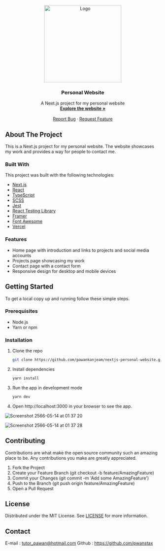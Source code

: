 <!-- PROJECT LOGO -->
<br />
<p align="center">
 <a href="https://www.pawankanjeam.com">
   <img src="https://user-images.githubusercontent.com/70096049/234787618-d281e094-3b61-44a5-9027-8568fef188b1.jpg" alt="Logo" width="250" height="250"/>
 </a>
  <h3 align="center">Personal Website</h3>

  <p align="center">
    A Next.js project for my personal website
    <br />
    <a href="https://www.pawankanjeam.com"><strong>Explore the website »</strong></a>
    <br />
    <br />
    <a href="https://github.com/pawankanjeam/nextjs-personal-website/issues">Report Bug</a>
    ·
    <a href="https://github.com/pawankanjeam/nextjs-personal-website/issues">Request Feature</a>
  </p>
</p>

<!-- ABOUT THE PROJECT -->
## About The Project

This is a Next.js project for my personal website. The website showcases my work and provides a way for people to contact me.

### Built With

This project was built with the following technologies:

* [Next.js](https://nextjs.org/)
* [React](https://reactjs.org/)
* [TypeScript](https://www.typescriptlang.org/)
* [SCSS](https://sass-lang.com/)
* [Jest](https://jestjs.io/)
* [React Testing Library](https://testing-library.com/docs/react-testing-library/intro/)
* [Framer](https://www.framer.com/)
* [Font Awesome](https://fontawesome.com/)
* [Vercel](https://vercel.com/)

### Features

* Home page with introduction and links to projects and social media accounts
* Projects page showcasing my work
* Contact page with a contact form
* Responsive design for desktop and mobile devices

<!-- GETTING STARTED -->
## Getting Started

To get a local copy up and running follow these simple steps.

### Prerequisites

* Node.js
* Yarn or npm

### Installation

1. Clone the repo
   ```sh
   git clone https://github.com/pawankanjeam/nextjs-personal-website.git
   
2. Install dependencies
   ```sh
   yarn install

3. Run the app in development mode
   ```sh
   yarn dev

4. Open http://localhost:3000 in your browser to see the app.

![Screenshot 2566-05-14 at 01 37 20](https://github.com/pwanstax/personal-resume-frontend/assets/70096049/35f7ec79-81a5-44d0-bfbe-aff8c33c7bf4)

![Screenshot 2566-05-14 at 01 37 28](https://github.com/pwanstax/personal-resume-frontend/assets/70096049/c0d989a2-cf6e-402d-bc01-c4e9ae3cc5bd)


## Contributing

Contributions are what make the open source community such an amazing place to be. Any contributions you make are greatly appreciated.

1. Fork the Project
2. Create your Feature Branch (git checkout -b feature/AmazingFeature)
3. Commit your Changes (git commit -m 'Add some AmazingFeature')
4. Push to the Branch (git push origin feature/AmazingFeature)
5. Open a Pull Request


## License

Distributed under the MIT License. See [LICENSE](LICENSE) for more information.


## Contact

E-mail : tutor_pawan@hotmail.com
Github : https://github.com/pwanstax
